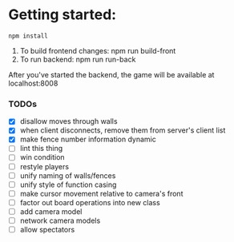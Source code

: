 # Getting started:
    npm install

1. To build frontend changes: npm run build-front
1. To run backend: npm run run-back

After you've started the backend, the game will be available at localhost:8008

### TODOs
- [x] disallow moves through walls
- [x] when client disconnects, remove them from server's client list
- [x] make fence number information dynamic
- [ ] lint this thing
- [ ] win condition
- [ ] restyle players
- [ ] unify naming of walls/fences
- [ ] unify style of function casing
- [ ] make cursor movement relative to camera's front
- [ ] factor out board operations into new class
- [ ] add camera model
- [ ] network camera models
- [ ] allow spectators